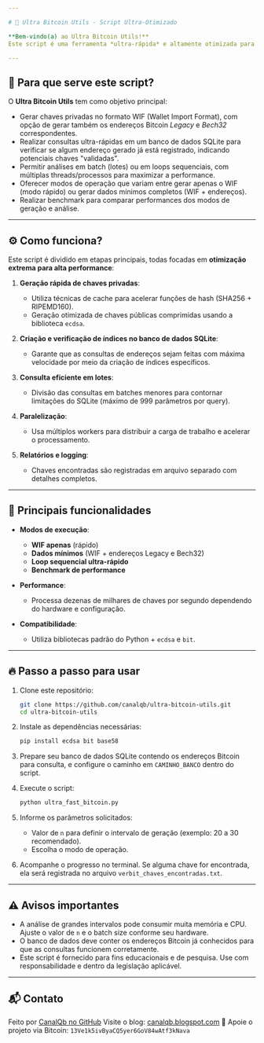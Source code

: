 ```yaml
---

# 🚀 Ultra Bitcoin Utils - Script Ultra-Otimizado

**Bem-vindo(a) ao Ultra Bitcoin Utils!**
Este script é uma ferramenta *ultra-rápida* e altamente otimizada para geração, análise e verificação de chaves privadas Bitcoin e seus endereços correspondentes. Ele foi desenvolvido para realizar varreduras eficientes em grandes intervalos de chaves privadas, possibilitando a busca por chaves específicas já existentes em um banco de dados local.

---
```


## 🎯 Para que serve este script?

O **Ultra Bitcoin Utils** tem como objetivo principal:

* Gerar chaves privadas no formato WIF (Wallet Import Format), com opção de gerar também os endereços Bitcoin *Legacy* e *Bech32* correspondentes.
* Realizar consultas ultra-rápidas em um banco de dados SQLite para verificar se algum endereço gerado já está registrado, indicando potenciais chaves "validadas".
* Permitir análises em batch (lotes) ou em loops sequenciais, com múltiplas threads/processos para maximizar a performance.
* Oferecer modos de operação que variam entre gerar apenas o WIF (modo rápido) ou gerar dados mínimos completos (WIF + endereços).
* Realizar benchmark para comparar performances dos modos de geração e análise.

---

## ⚙️ Como funciona?

Este script é dividido em etapas principais, todas focadas em **otimização extrema para alta performance**:

1. **Geração rápida de chaves privadas**:

   * Utiliza técnicas de cache para acelerar funções de hash (SHA256 + RIPEMD160).
   * Geração otimizada de chaves públicas comprimidas usando a biblioteca `ecdsa`.

2. **Criação e verificação de índices no banco de dados SQLite**:

   * Garante que as consultas de endereços sejam feitas com máxima velocidade por meio da criação de índices específicos.

3. **Consulta eficiente em lotes**:

   * Divisão das consultas em batches menores para contornar limitações do SQLite (máximo de 999 parâmetros por query).

4. **Paralelização**:

   * Usa múltiplos workers para distribuir a carga de trabalho e acelerar o processamento.

5. **Relatórios e logging**:

   * Chaves encontradas são registradas em arquivo separado com detalhes completos.

---

## 🚀 Principais funcionalidades

* **Modos de execução**:

  * **WIF apenas** (rápido)
  * **Dados mínimos** (WIF + endereços Legacy e Bech32)
  * **Loop sequencial ultra-rápido**
  * **Benchmark de performance**

* **Performance**:

  * Processa dezenas de milhares de chaves por segundo dependendo do hardware e configuração.

* **Compatibilidade**:

  * Utiliza bibliotecas padrão do Python + `ecdsa` e `bit`.

---

## 🔥 Passo a passo para usar

1. Clone este repositório:

   ```bash
   git clone https://github.com/canalqb/ultra-bitcoin-utils.git
   cd ultra-bitcoin-utils
   ```

2. Instale as dependências necessárias:

   ```bash
   pip install ecdsa bit base58
   ```

3. Prepare seu banco de dados SQLite contendo os endereços Bitcoin para consulta, e configure o caminho em `CAMINHO_BANCO` dentro do script.

4. Execute o script:

   ```bash
   python ultra_fast_bitcoin.py
   ```

5. Informe os parâmetros solicitados:

   * Valor de `n` para definir o intervalo de geração (exemplo: 20 a 30 recomendado).
   * Escolha o modo de operação.

6. Acompanhe o progresso no terminal. Se alguma chave for encontrada, ela será registrada no arquivo `verbit_chaves_encontradas.txt`.

---

## ⚠️ Avisos importantes

* A análise de grandes intervalos pode consumir muita memória e CPU. Ajuste o valor de `n` e o batch size conforme seu hardware.
* O banco de dados deve conter os endereços Bitcoin já conhecidos para que as consultas funcionem corretamente.
* Este script é fornecido para fins educacionais e de pesquisa. Use com responsabilidade e dentro da legislação aplicável.

---

## 📬 Contato

Feito por [CanalQb no GitHub](https://github.com/canalqb)
Visite o blog: [canalqb.blogspot.com](https://canalqb.blogspot.com/)
💸 Apoie o projeto via Bitcoin: `13Ve1k5ivByaCQ5yer6GoV84wAtf3kNava`
 
